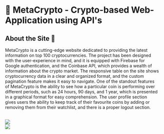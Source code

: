 
 <h1> 🔗 MetaCrypto - Crypto-based Web-Application using API's </h1>

## About the Site 🚀
MetaCrypto is a cutting-edge website dedicated to providing the latest information on top 100 cryptocurrencies. The project has been designed with the user-experience in mind, and it is equipped with Firebase for Google authentication, and the Coinbase API, which provides a wealth of information about the crypto market. The responsive table on the site shows cryptocurrency data in a clear and organized format, and the custom pagination feature makes it easy to navigate. One of the standout features of MetaCrypto is the ability to see how a particular coin is performing over different periods, such as 24 hours, 90 days, and 1 year, which is presented in a graphical format for easy comprehension. The user profile section gives users the ability to keep track of their favourite coins by adding or removing them from their watchlist, and there is a proper logout section.

<br>
<img src="https://user-images.githubusercontent.com/89139437/218274885-72ff3d6e-e146-4a97-a60f-10c5e00927b0.png"/>
<br>
<img src="https://user-images.githubusercontent.com/89139437/218275013-efd89b2b-e7d2-4f73-af50-8445dab9996a.png"/>

